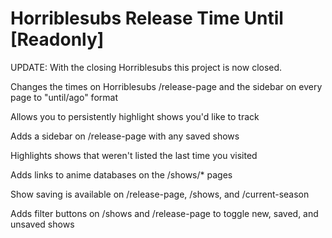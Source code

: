 # Horriblesubs Release Time Until [Readonly]

UPDATE: With the closing Horriblesubs this project is now closed.


Changes the times on Horriblesubs /release-page and the sidebar on every page to "until/ago" format

Allows you to persistently highlight shows you'd like to track

Adds a sidebar on /release-page with any saved shows

Highlights shows that weren't listed the last time you visited

Adds links to anime databases on the /shows/* pages

Show saving is available on /release-page, /shows, and /current-season

Adds filter buttons on /shows and /release-page to toggle new, saved, and unsaved shows
